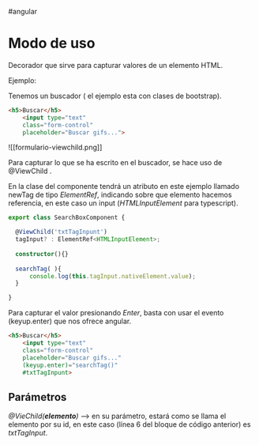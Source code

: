 #angular 

# Modo de uso

Decorador que sirve para capturar valores de un elemento HTML.

Ejemplo:

Tenemos un buscador ( el ejemplo esta con clases de bootstrap).

```html title='Template de componente'
<h5>Buscar</h5>
    <input type="text"
    class="form-control"
    placeholder="Buscar gifs...">
```


![[formulario-viewchild.png]]

Para capturar lo que se ha escrito en el buscador, se hace uso de @ViewChild .

En la clase del componente tendrá un atributo en este ejemplo llamado newTag de tipo *ElementRef*, indicando sobre que elemento hacemos referencia, en este caso un input (*HTMLInputElement* para typescript).

```ts  title='search.component.ts'
export class SearchBoxComponent {

  @ViewChild('txtTagInpunt')
  tagInput? : ElementRef<HTMLInputElement>;
  
  constructor(){}
  
  searchTag( ){
      console.log(this.tagInput.nativeElement.value);
  }

}
```

Para capturar el valor presionando *Enter*, basta con usar el evento (keyup.enter) que nos ofrece angular.

```html title='Template de componente'
<h5>Buscar</h5>
    <input type="text"
    class="form-control"
    placeholder="Buscar gifs..."
    (keyup.enter)="searchTag()"
    #txtTagInpunt>
```

## Parámetros 

*@VieChild(__elemento__)* --> en su parámetro, estará como se llama el elemento por su id, en este caso (línea 6 del bloque de código anterior) es _txtTagInput_.
